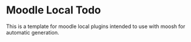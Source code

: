 Moodle Local Todo
===================

This is a template for moodle local plugins
intended to use with moosh for automatic
generation.
